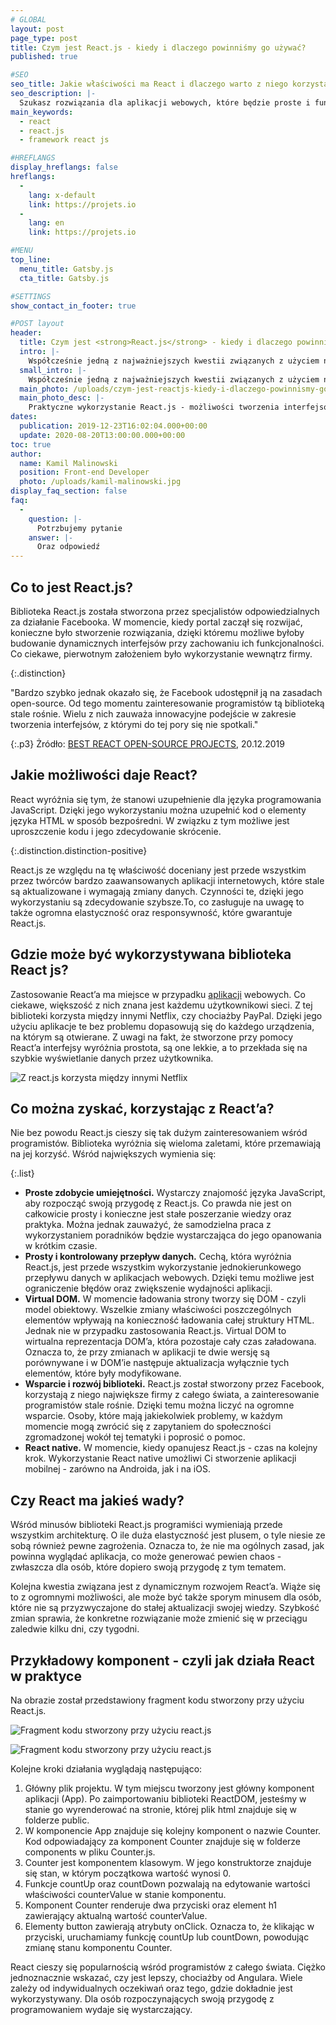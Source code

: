 ```yaml
---
# GLOBAL 
layout: post
page_type: post
title: Czym jest React.js - kiedy i dlaczego powinniśmy go używać?
published: true

#SEO
seo_title: Jakie właściwości ma React i dlaczego warto z niego korzystać?
seo_description: |-
  Szukasz rozwiązania dla aplikacji webowych, które będzie proste i funkcjonalne? Skorzystać z opcji, jaką jest React. Sprawdź, jakie są jego największe zalety.
main_keywords:
  - react
  - react.js
  - framework react js

#HREFLANGS
display_hreflangs: false
hreflangs:
  -
    lang: x-default
    link: https://projets.io
  -
    lang: en
    link: https://projets.io

#MENU 
top_line:
  menu_title: Gatsby.js
  cta_title: Gatsby.js

#SETTINGS
show_contact_in_footer: true

#POST layout
header: 
  title: Czym jest <strong>React.js</strong> - kiedy i dlaczego powinniśmy go używać?
  intro: |-
    Współcześnie jedną z najważniejszych kwestii związanych z użyciem nowoczesnych technologii jest zapewnienie właściwej interakcji. Odbywa się ona w relacji użytkownik - strona internetowa lub aplikacja z wykorzystaniem właściwego interfejsu. Te z kolei działają w odniesieniu zarówno do portali internetowych, aplikacji mobilnych, jaki i urządzeń, które są na co dzień wykorzystywane przez człowieka. React to nic innego, jak biblioteka języka JavaScript, dzięki której możliwe jest zbudowanie wspomnianych interfejsów.
  small_intro: |-
    Współcześnie jedną z najważniejszych kwestii związanych z użyciem nowoczesnych technologii jest zapewnienie właściwej interakcji. 
  main_photo: /uploads/czym-jest-reactjs-kiedy-i-dlaczego-powinnismy-go-uzywac-01.jpg
  main_photo_desc: |-
    Praktyczne wykorzystanie React.js - możliwości tworzenia interfejsów
dates:
  publication: 2019-12-23T16:02:04.000+00:00
  update: 2020-08-20T13:00:00.000+00:00
toc: true
author:
  name: Kamil Malinowski
  position: Front-end Developer
  photo: /uploads/kamil-malinowski.jpg
display_faq_section: false
faq:
  -
    question: |-
      Potrzbujemy pytanie
    answer: |-
      Oraz odpowiedź
---
```

## Co to jest React.js?

Biblioteka React.js została stworzona przez specjalistów odpowiedzialnych za działanie Facebooka. W momencie, kiedy portal zaczął się rozwijać, konieczne było stworzenie rozwiązania, dzięki któremu możliwe byłoby budowanie dynamicznych interfejsów przy zachowaniu ich funkcjonalności. Co ciekawe, pierwotnym założeniem było wykorzystanie wewnątrz firmy.

{:.distinction}

"Bardzo szybko jednak okazało się, że Facebook udostępnił ją na zasadach open-source. Od tego momentu zainteresowanie programistów tą biblioteką stale rośnie. Wielu z nich zauważa innowacyjne podejście w zakresie tworzenia interfejsów, z którymi do tej pory się nie spotkali."

{:.p3}
Żródło: [BEST REACT OPEN-SOURCE PROJECTS](https://flatlogic.com/blog/best-react-open-source-projects/),  20.12.2019

## Jakie możliwości daje React?

React wyróżnia się tym, że stanowi uzupełnienie dla języka programowania JavaScript. Dzięki jego wykorzystaniu można uzupełnić kod o elementy języka HTML w sposób bezpośredni. W związku z tym możliwe jest uproszczenie kodu i jego zdecydowanie skrócenie.

{:.distinction.distinction-positive}

React.js ze względu na tę właściwość doceniany jest przede wszystkim przez twórców bardzo zaawansowanych aplikacji internetowych, które stale są aktualizowane i wymagają zmiany danych. Czynności te, dzięki jego wykorzystaniu są zdecydowanie szybsze.To, co zasługuje na uwagę to także ogromna elastyczność oraz responsywność, które gwarantuje React.js.

## Gdzie może być wykorzystywana biblioteka React js?

Zastosowanie React’a ma miejsce w przypadku [aplikacji](/uslugi/aplikacje.html) webowych. Co ciekawe, większość z nich znana jest każdemu użytkownikowi sieci. Z tej biblioteki korzysta między innymi Netflix, czy chociażby PayPal. Dzięki jego użyciu aplikacje te bez problemu dopasowują się do każdego urządzenia, na którym są otwierane. Z uwagi na fakt, że stworzone przy pomocy React’a interfejsy wyróżnia prostota, są one lekkie, a to przekłada się na szybkie wyświetlanie danych przez użytkownika.

![Z react.js korzysta między innymi Netflix](/uploads/czym-jest-reactjs-kiedy-i-dlaczego-powinnismy-go-uzywac-02.jpg)

## Co można zyskać, korzystając z React’a?

Nie bez powodu React.js cieszy się tak dużym zainteresowaniem wśród programistów. Biblioteka wyróżnia się wieloma zaletami, które przemawiają na jej korzyść. Wśród największych wymienia się:

{:.list}

*   **Proste zdobycie umiejętności.** Wystarczy znajomość języka JavaScript, aby rozpocząć swoją przygodę z React.js. Co prawda nie jest on całkowicie prosty i konieczne jest stałe poszerzanie wiedzy oraz praktyka. Można jednak zauważyć, że samodzielna praca z wykorzystaniem poradników będzie wystarczająca do jego opanowania w krótkim czasie.
*   **Prosty i kontrolowany przepływ danych.** Cechą, która wyróżnia React.js, jest przede wszystkim wykorzystanie jednokierunkowego przepływu danych w aplikacjach webowych. Dzięki temu możliwe jest ograniczenie błędów oraz zwiększenie wydajności aplikacji.
*   **Virtual DOM.** W momencie ładowania strony tworzy się DOM - czyli model obiektowy. Wszelkie zmiany właściwości poszczególnych elementów wpływają na konieczność ładowania całej struktury HTML. Jednak nie w przypadku zastosowania React.js. Virtual DOM to wirtualna reprezentacja DOM’a, która pozostaje cały czas załadowana. Oznacza to, że przy zmianach w aplikacji te dwie wersję są porównywane i w DOM’ie następuje aktualizacja wyłącznie tych elementów, które były modyfikowane.
*   **Wsparcie i rozwój biblioteki.** React.js został stworzony przez Facebook, korzystają z niego największe firmy z całego świata, a zainteresowanie programistów stale rośnie. Dzięki temu można liczyć na ogromne wsparcie. Osoby, które mają jakiekolwiek problemy, w każdym momencie mogą zwrócić się z zapytaniem do społeczności zgromadzonej wokół tej tematyki i poprosić o pomoc.
*   **React native.** W momencie, kiedy opanujesz React.js - czas na kolejny krok. Wykorzystanie React native umożliwi Ci stworzenie aplikacji mobilnej - zarówno na Androida, jak i na iOS.

## Czy React ma jakieś wady?

Wśród minusów biblioteki React.js programiści wymieniają przede wszystkim architekturę. O ile duża elastyczność jest plusem, o tyle niesie ze sobą również pewne zagrożenia. Oznacza to, że nie ma ogólnych zasad, jak powinna wyglądać aplikacja, co może generować pewien chaos - zwłaszcza dla osób, które dopiero swoją przygodę z tym tematem.

Kolejna kwestia związana jest z dynamicznym rozwojem React’a. Wiąże się to z ogromnymi możliwości, ale może być także sporym minusem dla osób, które nie są przyzwyczajone do stałej aktualizacji swojej wiedzy. Szybkość zmian sprawia, że konkretne rozwiązanie może zmienić się w przeciągu zaledwie kilku dni, czy tygodni.

## Przykładowy komponent - czyli jak działa React w praktyce

Na obrazie został przedstawiony fragment kodu stworzony przy użyciu React.js.

![Fragment kodu stworzony przy użyciu react.js](/uploads/czym-jest-reactjs-kiedy-i-dlaczego-powinnismy-go-uzywac-03.jpg)

![Fragment kodu stworzony przy użyciu react.js](/uploads/czym-jest-reactjs-kiedy-i-dlaczego-powinnismy-go-uzywac-04.jpg)

Kolejne kroki działania wyglądają następująco:

1. Główny plik projektu. W tym miejscu tworzony jest główny komponent aplikacji (App). Po zaimportowaniu biblioteki ReactDOM, jesteśmy w stanie go wyrenderować na stronie, której plik html znajduje się w folderze public.
2. W komponencie App znajduje się kolejny komponent o nazwie Counter. Kod odpowiadający za komponent Counter znajduje się w folderze components w pliku Counter.js.
3. Counter jest komponentem klasowym. W jego konstruktorze znajduje się stan, w którym początkowa wartość wynosi 0.
4. Funkcje countUp oraz countDown pozwalają na edytowanie wartości właściwości counterValue w stanie komponentu.
5. Komponent Counter renderuje dwa przyciski oraz element h1 zawierający aktualną wartość counterValue.
6. Elementy button zawierają atrybuty onClick. Oznacza to, że klikając w przyciski, uruchamiamy funkcję countUp lub countDown, powodując zmianę stanu komponentu Counter.

React cieszy się popularnością wśród programistów z całego świata. Ciężko jednoznacznie wskazać, czy jest lepszy, chociażby od Angulara. Wiele zależy od indywidualnych oczekiwań oraz tego, gdzie dokładnie jest wykorzystywany. Dla osób rozpoczynających swoją przygodę z programowaniem wydaje się wystarczający.
